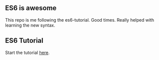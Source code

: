 ## ES6 is awesome

This repo is me following the es6-tutorial. Good times. Really helped with learning the new syntax.


## ES6 Tutorial

Start the tutorial [here](http://ccoenraets.github.io/es6-tutorial).

